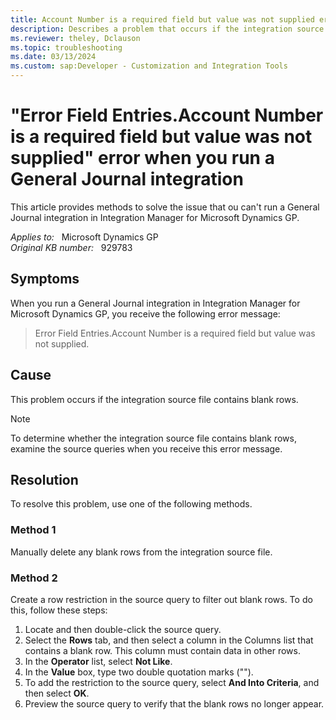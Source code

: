```yaml
---
title: Account Number is a required field but value was not supplied error when running General Journal integration
description: Describes a problem that occurs if the integration source file contains blank rows in Integration Manager for Microsoft Dynamics GP. Provides several resolutions.
ms.reviewer: theley, Dclauson
ms.topic: troubleshooting
ms.date: 03/13/2024
ms.custom: sap:Developer - Customization and Integration Tools
---
```

# "Error Field Entries.Account Number is a required field but value was not supplied" error when you run a General Journal integration

This article provides methods to solve the issue that ou can't run a General Journal integration in Integration Manager for Microsoft Dynamics GP.

_Applies to:_ &nbsp; Microsoft Dynamics GP  
_Original KB number:_ &nbsp; 929783

## Symptoms

When you run a General Journal integration in Integration Manager for Microsoft Dynamics GP, you receive the following error message:

> Error Field Entries.Account Number is a required field but value was not supplied.

## Cause

This problem occurs if the integration source file contains blank rows.

> [!NOTE]
> To determine whether the integration source file contains blank rows, examine the source queries when you receive this error message.

## Resolution

To resolve this problem, use one of the following methods.

### Method 1

Manually delete any blank rows from the integration source file.

### Method 2

Create a row restriction in the source query to filter out blank rows. To do this, follow these steps:

1. Locate and then double-click the source query.
2. Select the **Rows** tab, and then select a column in the Columns list that contains a blank row. This column must contain data in other rows.
3. In the **Operator** list, select **Not Like**.
4. In the **Value** box, type two double quotation marks ("").
5. To add the restriction to the source query, select **And Into Criteria**, and then select **OK**.
6. Preview the source query to verify that the blank rows no longer appear.
